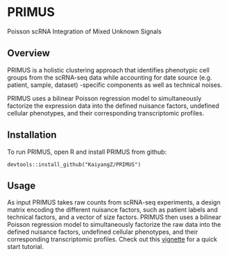 # PRIMUS
Poisson scRNA Integration of Mixed Unknown Signals 

## Overview 
PRIMUS is a holistic clustering approach that identifies phenotypic cell groups from 
the scRNA-seq data while accounting for date source (e.g. patient, sample, dataset) -specific components as well as technical noises.

PRIMUS uses a bilinear Poisson regression model to simultaneously factorize the
expression data into the defined nuisance factors, undefined cellular phenotypes, and their
corresponding transcriptomic profiles.

## Installation
To run PRIMUS, open R and install PRIMUS from github:
```
devtools::install_github("KaiyangZ/PRIMUS")
```

## Usage
As input PRIMUS takes raw counts from scRNA-seq experiments,
a design matrix encoding the different nuisance factors, such as patient labels and
technical factors, and a vector of size factors. PRIMUS then uses a bilinear Poisson regression model to simultaneously factorize the raw data into the defined nuisance factors, undefined cellular phenotypes, and their corresponding transcriptomic profiles.
Check out this [vignette](https://htmlpreview.github.io/?https://github.com/KaiyangZ/PRIMUS/blob/master/vignettes/quickstart.html) for a quick start tutorial.

